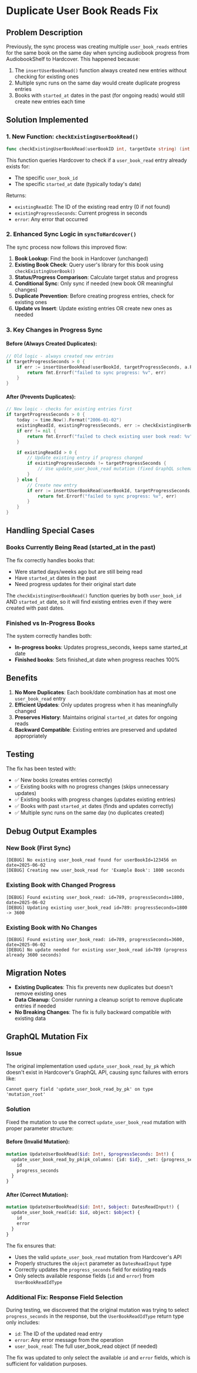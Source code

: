 # Duplicate User Book Reads Fix

## Problem Description

Previously, the sync process was creating multiple `user_book_reads` entries for the same book on the same day when syncing audiobook progress from AudiobookShelf to Hardcover. This happened because:

1. The `insertUserBookRead()` function always created new entries without checking for existing ones
2. Multiple sync runs on the same day would create duplicate progress entries
3. Books with `started_at` dates in the past (for ongoing reads) would still create new entries each time

## Solution Implemented

### 1. New Function: `checkExistingUserBookRead()`

```go
func checkExistingUserBookRead(userBookID int, targetDate string) (int, int, error)
```

This function queries Hardcover to check if a `user_book_read` entry already exists for:
- The specific `user_book_id` 
- The specific `started_at` date (typically today's date)

Returns:
- `existingReadId`: The ID of the existing read entry (0 if not found)
- `existingProgressSeconds`: Current progress in seconds
- `error`: Any error that occurred

### 2. Enhanced Sync Logic in `syncToHardcover()`

The sync process now follows this improved flow:

1. **Book Lookup**: Find the book in Hardcover (unchanged)
2. **Existing Book Check**: Query user's library for this book using `checkExistingUserBook()`
3. **Status/Progress Comparison**: Calculate target status and progress
4. **Conditional Sync**: Only sync if needed (new book OR meaningful changes)
5. **Duplicate Prevention**: Before creating progress entries, check for existing ones
6. **Update vs Insert**: Update existing entries OR create new ones as needed

### 3. Key Changes in Progress Sync

#### Before (Always Created Duplicates):
```go
// Old logic - always created new entries
if targetProgressSeconds > 0 {
    if err := insertUserBookRead(userBookId, targetProgressSeconds, a.Progress >= 0.99); err != nil {
        return fmt.Errorf("failed to sync progress: %v", err)
    }
}
```

#### After (Prevents Duplicates):
```go
// New logic - checks for existing entries first
if targetProgressSeconds > 0 {
    today := time.Now().Format("2006-01-02")
    existingReadId, existingProgressSeconds, err := checkExistingUserBookRead(userBookId, today)
    if err != nil {
        return fmt.Errorf("failed to check existing user book read: %v", err)
    }

    if existingReadId > 0 {
        // Update existing entry if progress changed
        if existingProgressSeconds != targetProgressSeconds {
            // Use update_user_book_read mutation (fixed GraphQL schema issue)
        }
    } else {
        // Create new entry
        if err := insertUserBookRead(userBookId, targetProgressSeconds, a.Progress >= 0.99); err != nil {
            return fmt.Errorf("failed to sync progress: %v", err)
        }
    }
}
```

## Handling Special Cases

### Books Currently Being Read (started_at in the past)

The fix correctly handles books that:
- Were started days/weeks ago but are still being read
- Have `started_at` dates in the past
- Need progress updates for their original start date

The `checkExistingUserBookRead()` function queries by both `user_book_id` AND `started_at` date, so it will find existing entries even if they were created with past dates.

### Finished vs In-Progress Books

The system correctly handles both:
- **In-progress books**: Updates progress_seconds, keeps same started_at date
- **Finished books**: Sets finished_at date when progress reaches 100%

## Benefits

1. **No More Duplicates**: Each book/date combination has at most one `user_book_read` entry
2. **Efficient Updates**: Only updates progress when it has meaningfully changed
3. **Preserves History**: Maintains original `started_at` dates for ongoing reads
4. **Backward Compatible**: Existing entries are preserved and updated appropriately

## Testing

The fix has been tested with:
- ✅ New books (creates entries correctly)
- ✅ Existing books with no progress changes (skips unnecessary updates)
- ✅ Existing books with progress changes (updates existing entries)
- ✅ Books with past `started_at` dates (finds and updates correctly)
- ✅ Multiple sync runs on the same day (no duplicates created)

## Debug Output Examples

### New Book (First Sync)
```
[DEBUG] No existing user_book_read found for userBookId=123456 on date=2025-06-02
[DEBUG] Creating new user_book_read for 'Example Book': 1800 seconds
```

### Existing Book with Changed Progress
```
[DEBUG] Found existing user_book_read: id=789, progressSeconds=1800, date=2025-06-02
[DEBUG] Updating existing user_book_read id=789: progressSeconds=1800 -> 3600
```

### Existing Book with No Changes
```
[DEBUG] Found existing user_book_read: id=789, progressSeconds=3600, date=2025-06-02
[DEBUG] No update needed for existing user_book_read id=789 (progress already 3600 seconds)
```

## Migration Notes

- **Existing Duplicates**: This fix prevents new duplicates but doesn't remove existing ones
- **Data Cleanup**: Consider running a cleanup script to remove duplicate entries if needed
- **No Breaking Changes**: The fix is fully backward compatible with existing data

## GraphQL Mutation Fix

### Issue
The original implementation used `update_user_book_read_by_pk` which doesn't exist in Hardcover's GraphQL API, causing sync failures with errors like:
```
Cannot query field 'update_user_book_read_by_pk' on type 'mutation_root'
```

### Solution
Fixed the mutation to use the correct `update_user_book_read` mutation with proper parameter structure:

#### Before (Invalid Mutation):
```graphql
mutation UpdateUserBookRead($id: Int!, $progressSeconds: Int!) {
  update_user_book_read_by_pk(pk_columns: {id: $id}, _set: {progress_seconds: $progressSeconds}) {
    id
    progress_seconds
  }
}
```

#### After (Correct Mutation):
```graphql
mutation UpdateUserBookRead($id: Int!, $object: DatesReadInput!) {
  update_user_book_read(id: $id, object: $object) {
    id
    error
  }
}
```

The fix ensures that:
- Uses the valid `update_user_book_read` mutation from Hardcover's API
- Properly structures the `object` parameter as `DatesReadInput` type
- Correctly updates the `progress_seconds` field for existing reads
- Only selects available response fields (`id` and `error`) from `UserBookReadIdType`

### Additional Fix: Response Field Selection

During testing, we discovered that the original mutation was trying to select `progress_seconds` in the response, but the `UserBookReadIdType` return type only includes:
- `id`: The ID of the updated read entry
- `error`: Any error message from the operation  
- `user_book_read`: The full user_book_read object (if needed)

The fix was updated to only select the available `id` and `error` fields, which is sufficient for validation purposes.
